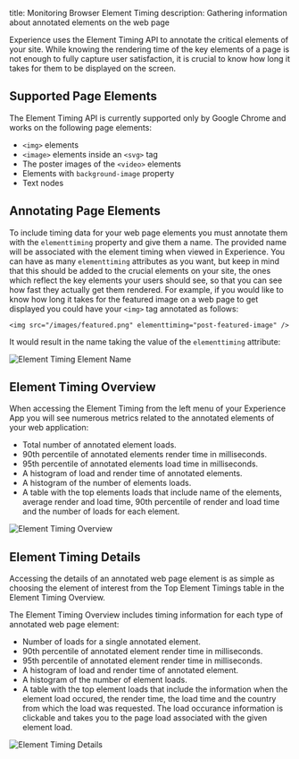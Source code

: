 title: Monitoring Browser Element Timing
description: Gathering information about annotated elements on the web page

Experience uses the Element Timing API to annotate the critical elements of your site. While knowing the rendering time of the key elements of a page is not enough to fully capture user satisfaction, it is crucial to know how long it takes for them to be displayed on the screen. 

## Supported Page Elements

The Element Timing API is currently supported only by Google Chrome and works on the following page elements:

* `<img>` elements
* `<image>` elements inside an `<svg>` tag
* The poster images of the `<video>` elements
* Elements with `background-image` property
* Text nodes

## Annotating Page Elements

To include timing data for your web page elements you must annotate them with the `elementtiming` property and give them a name. The provided name will be associated with the element timing when viewed in Experience. You can have as many `elementtiming` attributes as you want, but keep in mind that this should be added to the crucial elements on your site, the ones which reflect the key elements your users should see, so that you can see how fast they actually get them rendered. For example, if you would like to know how long it takes for the featured image on a web page to get displayed you could have your `<img>` tag annotated as follows:

```
<img src="/images/featured.png" elementtiming="post-featured-image" />
```

It would result in the name taking the value of the `elementtiming` attribute:

<img
  class="content-modal-image"
  alt="Element Timing Element Name"
  src="../../images/experience/elementtiming/element_timing_name.png"
  title="Element Timing Element Name"
/>

## Element Timing Overview

When accessing the Element Timing from the left menu of your Experience App you will see numerous metrics related to the annotated elements of your web application:

* Total number of annotated element loads.
* 90th percentile of annotated elements render time in milliseconds.
* 95th percentile of annotated elements load time in milliseconds.
* A histogram of load and render time of annotated elements.
* A histogram of the number of elements loads.
* A table with the top elements loads that include name of the elements, average render and load time, 90th percentile of render and load time and the number of loads for each element.

<img
  class="content-modal-image"
  alt="Element Timing Overview"
  src="../../images/experience/elementtiming/element_timing_overview.png"
  title="Element Timing Overview"
/>

## Element Timing Details

Accessing the details of an annotated web page element is as simple as choosing the element of interest from the Top Element Timings table in the Element Timing Overview.

The Element Timing Overview includes timing information for each type of annotated web page element:
 
* Number of loads for a single annotated element.
* 90th percentile of annotated element render time in milliseconds.
* 95th percentile of annotated element render time in milliseconds.
* A histogram of load and render time of annotated element.
* A histogram of the number of element loads.
* A table with the top element loads that include the information when the element load occured, the render time, the load time and the country from which the load was requested. The load occurance information is clickable and takes you to the page load associated with the given element load.

<img
  class="content-modal-image"
  alt="Element Timing Details"
  src="../../images/experience/elementtiming/element_timing_details.png"
  title="Element Timing Details"
/>